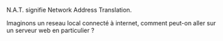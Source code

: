 N.A.T. signifie Network Address Translation.

Imaginons un reseau local connecté à internet, comment peut-on aller sur un serveur web en particulier ?

